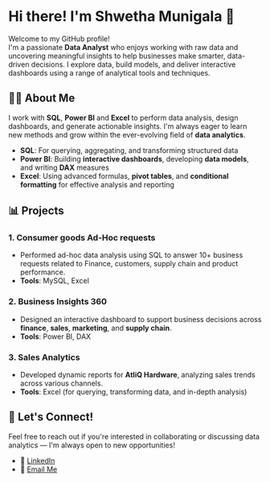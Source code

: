 # Hi there! I'm Shwetha Munigala 👋

Welcome to my GitHub profile!  
I'm a passionate **Data Analyst** who enjoys working with raw data and uncovering meaningful insights to help businesses make smarter, data-driven decisions. I explore data, build models, and deliver interactive dashboards using a range of analytical tools and techniques.

## 👩‍💻 About Me

I work with **SQL**, **Power BI** and **Excel** to perform data analysis, design dashboards, and generate actionable insights. I'm always eager to learn new methods and grow within the ever-evolving field of **data analytics**.

- **SQL**: For querying, aggregating, and transforming structured data  
- **Power BI**: Building **interactive dashboards**, developing **data models**, and writing **DAX** measures  
- **Excel**: Using advanced formulas, **pivot tables**, and **conditional formatting** for effective analysis and reporting  

## 📊 Projects 

### 1. **Consumer goods Ad-Hoc requests**
- Performed ad-hoc data analysis using SQL to answer 10+ business requests related to Finance, customers, supply chain and product performance.
- **Tools**: MySQL, Excel 

### 2. **Business Insights 360**
- Designed an interactive dashboard to support business decisions across **finance**, **sales**, **marketing**, and **supply chain**.
- **Tools**: Power BI, DAX  

### 3. **Sales Analytics**
- Developed dynamic reports for **AtliQ Hardware**, analyzing sales trends across various channels.
- **Tools**: Excel (for querying, transforming data, and in-depth analysis)  

## 💼 Let's Connect!

Feel free to reach out if you're interested in collaborating or discussing data analytics — I'm always open to new opportunities!

- 🔗 [LinkedIn](https://www.linkedin.com/in/shwetha-munigala)
- 📧 [Email Me](mailto:shwetha.munigala@gmail.com)

